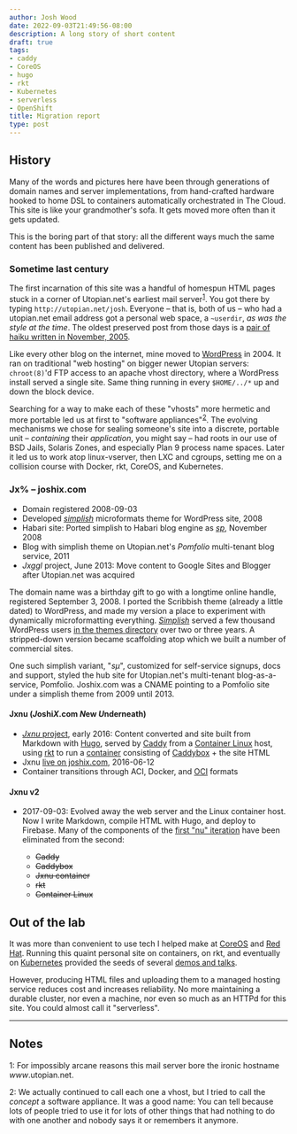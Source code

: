 ```yaml
---
author: Josh Wood
date: 2022-09-03T21:49:56-08:00
description: A long story of short content
draft: true
tags:
- caddy
- CoreOS
- hugo
- rkt
- Kubernetes
- serverless
- OpenShift
title: Migration report
type: post
---
```


## History

Many of the words and pictures here have been through generations of domain names and server implementations, from hand-crafted hardware hooked to home DSL to containers automatically orchestrated in The Cloud. This site is like your grandmother's sofa. It gets moved more often than it gets updated.

This is the boring part of that story: all the different ways much the same content has been published and delivered.

### Sometime last century

The first incarnation of this site was a handful of homespun HTML pages stuck in a corner of Utopian.net's earliest mail server<sup>[1](#footnote1)</sup>. You got there by typing `http://utopian.net/josh`. Everyone – that is, both of us – who had a utopian.net email address got a personal web space, a `~userdir`, *as was the style at the time*. The oldest preserved post from those days is a [pair of haiku written in November, 2005][inked].

Like every other blog on the internet, mine moved to [WordPress][wp] in 2004. It ran on traditional "web hosting" on bigger newer Utopian servers: `chroot(8)`'d FTP access to an apache vhost directory, where a WordPress install served a single site. Same thing running in every `$HOME/../*` up and down the block device.

Searching for a way to make each of these "vhosts" more hermetic and more portable led us at first to "software appliances"<sup>[2](#footnote2)</sup>. The evolving mechanisms we chose for sealing someone's site into a discrete, portable unit – *containing* their *application*, you might say – had roots in our use of BSD Jails, Solaris Zones, and especially Plan 9 process name spaces. Later it led us to work atop linux-vserver, then LXC and cgroups, setting me on a collision course with Docker, rkt, CoreOS, and Kubernetes.

### Jx% – joshix.com

* Domain registered 2008-09-03
* Developed [*simplish*][simplish] microformats theme for WordPress site, 2008
* Habari site: Ported simplish to Habari blog engine as [*sp*][sp], November 2008
* Blog with simplish theme on Utopian.net's *Pomfolio* multi-tenant blog service, 2011
* *Jxggl* project, June 2013: Move content to Google Sites and Blogger after Utopian.net was acquired

The domain name was a birthday gift to go with a longtime online handle, registered September 3, 2008. I ported the Scribbish theme (already a little dated) to WordPress, and made my version a place to experiment with dynamically microformatting everything. [*Simplish*][simplish] served a few thousand WordPress users [in the themes directory][simplish-theme-dir] over two or three years. A stripped-down version became scaffolding atop which we built a number of commercial sites.

One such simplish variant, "*sµ*", customized for self-service signups, docs and support, styled the hub site for Utopian.net's multi-tenant blog-as-a-service, Pomfolio. Joshix.com was a CNAME pointing to a Pomfolio site under a simplish theme from 2009 until 2013.

#### Jxnu (<i>J</i>oshi<i>X</i>.com <i>N</i>ew <i>U</i>nderneath)

* [*Jxnu* project][jxnu], early 2016: Content converted and site built from Markdown with [Hugo][hugo], served by [Caddy][caddy] from a [Container Linux][cl] host, using [rkt][rkt] to run a [container][jxnu-quay] consisting of [Caddybox][caddybox] + the site HTML
* Jxnu [live on joshix.com][migration-brief], 2016-06-12
* Container transitions through ACI, Docker, and [OCI][oci-img] formats

#### Jxnu v2

* 2017-09-03: Evolved away the web server and the Linux container host. Now I write Markdown, compile HTML with Hugo, and deploy to Firebase. Many of the components of the [first "nu" iteration][migration-brief] have been eliminated from the second:

  * ~~Caddy~~
  * ~~Caddybox~~
  * ~~Jxnu container~~
  * ~~rkt~~
  * ~~Container Linux~~

## Out of the lab

It was more than convenient to use tech I helped make at [CoreOS][coreos] and [Red Hat][redhat]. Running this quaint personal site on containers, on rkt, and eventually on [Kubernetes][k8s] provided the seeds of several [demos and talks][slides].

However, producing HTML files and uploading them to a managed hosting service reduces cost and increases reliability. No more maintaining a durable cluster, nor even a machine, nor even so much as an HTTPd for this site. You could almost call it "serverless".

---

## Notes

<a name="footnote1">1</a>: For impossibly arcane reasons this mail server bore the ironic hostname *www*.utopian.net.

<a name="footnote2">2</a>: We actually continued to call each one a vhost, but I tried to call the *concept* a software appliance. It was a good name: You can tell because lots of people tried to use it for lots of other things that had nothing to do with one another and nobody says it or remembers it anymore.

[caddy]: https://caddyserver.com
[caddybox]: https://github.com/joshix/caddybox
[cl]: https://coreos.com/os/docs/latest/
[coreos]: https://coreos.com
[hugo]: https://gohugo.io
[inked]: /2005/11/13/inked/
[jxnu]: https://github.com/joshix/jxnu
[jxnu-quay]: https://quay.io/josh_wood/jxnu
[k8s]: https://kubernetes.io/
[migration-brief]: /2016/06/12/migration-brief/
[oci-img]: https://github.com/opencontainers/image-spec
[openshift-home]: https://openshift.com
[redhat]: https://redhat.com
[rkt]: https://github.com/rkt/rkt
[simplish]: https://github.com/joshix/simplish
[simplish-theme-dir]: https://wordpress.org/themes/simplish/
[slides]: https://speakerdeck.com/joshix
[sp]: http://code.google.com/p/sp-theme
[utopian]: http://utopian.net
[wp]: https://wordpress.org
